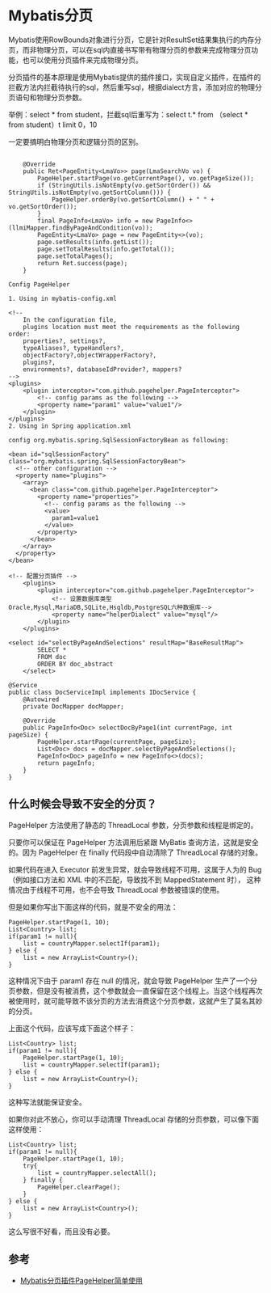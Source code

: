 # Mybatis分页


Mybatis使用RowBounds对象进行分页，它是针对ResultSet结果集执行的内存分页，而非物理分页，可以在sql内直接书写带有物理分页的参数来完成物理分页功能，也可以使用分页插件来完成物理分页。

分页插件的基本原理是使用Mybatis提供的插件接口，实现自定义插件，在插件的拦截方法内拦截待执行的sql，然后重写sql，根据dialect方言，添加对应的物理分页语句和物理分页参数。

举例：select * from student，拦截sql后重写为：select t.* from （select * from student）t limit 0，10


一定要搞明白物理分页和逻辑分页的区别。


```

	@Override
	public Ret<PageEntity<LmaVo>> page(LmaSearchVo vo) {
        PageHelper.startPage(vo.getCurrentPage(), vo.getPageSize());
        if (StringUtils.isNotEmpty(vo.getSortOrder()) && StringUtils.isNotEmpty(vo.getSortColumn())) {
			PageHelper.orderBy(vo.getSortColumn() + " " + vo.getSortOrder());
        }
        final PageInfo<LmaVo> info = new PageInfo<>(llmiMapper.findByPageAndCondition(vo));  
        PageEntity<LmaVo> page = new PageEntity<>(vo);
        page.setResults(info.getList());
        page.setTotalResults(info.getTotal());
        page.setTotalPages();
        return Ret.success(page);
	}
```


```
Config PageHelper

1. Using in mybatis-config.xml

<!--
    In the configuration file,
    plugins location must meet the requirements as the following order:
    properties?, settings?,
    typeAliases?, typeHandlers?,
    objectFactory?,objectWrapperFactory?,
    plugins?,
    environments?, databaseIdProvider?, mappers?
-->
<plugins>
    <plugin interceptor="com.github.pagehelper.PageInterceptor">
        <!-- config params as the following -->
        <property name="param1" value="value1"/>
    </plugin>
</plugins>
2. Using in Spring application.xml

config org.mybatis.spring.SqlSessionFactoryBean as following:

<bean id="sqlSessionFactory" class="org.mybatis.spring.SqlSessionFactoryBean">
  <!-- other configuration -->
  <property name="plugins">
    <array>
      <bean class="com.github.pagehelper.PageInterceptor">
        <property name="properties">
          <!-- config params as the following -->
          <value>
            param1=value1
          </value>
        </property>
      </bean>
    </array>
  </property>
</bean>
```



```
<!-- 配置分页插件 -->
    <plugins>
        <plugin interceptor="com.github.pagehelper.PageInterceptor">
            <!-- 设置数据库类型 Oracle,Mysql,MariaDB,SQLite,Hsqldb,PostgreSQL六种数据库-->
            <property name="helperDialect" value="mysql"/>
        </plugin>
    </plugins>
```



```
<select id="selectByPageAndSelections" resultMap="BaseResultMap">
        SELECT *
        FROM doc
        ORDER BY doc_abstract
    </select>
```


```
@Service
public class DocServiceImpl implements IDocService {
    @Autowired
    private DocMapper docMapper;

    @Override
    public PageInfo<Doc> selectDocByPage1(int currentPage, int pageSize) {
        PageHelper.startPage(currentPage, pageSize);
        List<Doc> docs = docMapper.selectByPageAndSelections();
        PageInfo<Doc> pageInfo = new PageInfo<>(docs);
        return pageInfo;
    }
}
```
##  什么时候会导致不安全的分页？

PageHelper 方法使用了静态的 ThreadLocal 参数，分页参数和线程是绑定的。

只要你可以保证在 PageHelper 方法调用后紧跟 MyBatis 查询方法，这就是安全的。因为 PageHelper 在 finally 代码段中自动清除了 ThreadLocal 存储的对象。

如果代码在进入 Executor 前发生异常，就会导致线程不可用，这属于人为的 Bug（例如接口方法和 XML 中的不匹配，导致找不到 MappedStatement 时）， 这种情况由于线程不可用，也不会导致 ThreadLocal 参数被错误的使用。

但是如果你写出下面这样的代码，就是不安全的用法：
```
PageHelper.startPage(1, 10);
List<Country> list;
if(param1 != null){
    list = countryMapper.selectIf(param1);
} else {
    list = new ArrayList<Country>();
}
```
这种情况下由于 param1 存在 null 的情况，就会导致 PageHelper 生产了一个分页参数，但是没有被消费，这个参数就会一直保留在这个线程上。当这个线程再次被使用时，就可能导致不该分页的方法去消费这个分页参数，这就产生了莫名其妙的分页。

上面这个代码，应该写成下面这个样子：
```
List<Country> list;
if(param1 != null){
    PageHelper.startPage(1, 10);
    list = countryMapper.selectIf(param1);
} else {
    list = new ArrayList<Country>();
}
```
这种写法就能保证安全。

如果你对此不放心，你可以手动清理 ThreadLocal 存储的分页参数，可以像下面这样使用：
```
List<Country> list;
if(param1 != null){
    PageHelper.startPage(1, 10);
    try{
        list = countryMapper.selectAll();
    } finally {
        PageHelper.clearPage();
    }
} else {
    list = new ArrayList<Country>();
}
```
这么写很不好看，而且没有必要。

## 参考

- [Mybatis分页插件PageHelper简单使用](https://www.cnblogs.com/ljdblog/p/6725094.html)
